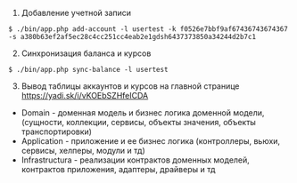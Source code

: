 1. Добавление учетной записи
```
$ ./bin/app.php add-account -l usertest -k f0526e7bbf9af67436743674367 -s a380b63ef2af5ec28c4cc251cc4eab2e1gdsh6437373850a34244d2b7c1
```

2. Синхронизация баланса и курсов
```
$ ./bin/app.php sync-balance -l usertest
```
3. Вывод таблицы аккаунтов и курсов на главной странице
https://yadi.sk/i/vKOEbSZHfeICDA

- Domain - доменная модель и бизнес логика доменной модели, (сущности, коллекции, сервисы, объекты значения, объекты транспортировки)
- Аpplication - приложение и ее бизнес логика (контроллеры, вьюхи, сервисы, хелперы, модули и тд)
- Infrastructura - реализации контрактов доменных моделей, контрактов приложения, адаптеры, драйверы и тд
